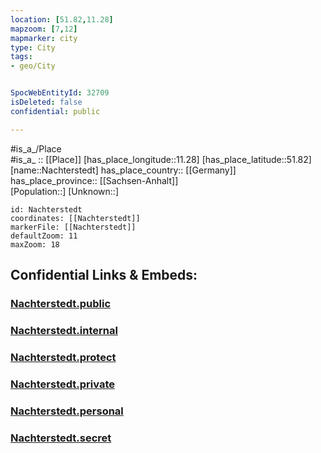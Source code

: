 ```yaml
---
location: [51.82,11.28] 
mapzoom: [7,12] 
mapmarker: city 
type: City
tags:
- geo/City


SpocWebEntityId: 32709
isDeleted: false
confidential: public

---
```

#is_a_/Place  
#is_a_ :: [[Place]] 
[has_place_longitude::11.28] 
[has_place_latitude::51.82] 
[name::Nachterstedt] 
has_place_country:: [[Germany]]  
has_place_province:: [[Sachsen-Anhalt]]  
[Population::] 
[Unknown::] 


```leaflet
id: Nachterstedt
coordinates: [[Nachterstedt]] 
markerFile: [[Nachterstedt]] 
defaultZoom: 11 
maxZoom: 18
```


## Confidential Links & Embeds: 

### [Nachterstedt.public](/_public/\Earth\Continent\Europe\Europe~Central\Germany\Germany~East\Sachsen-Anhalt\counties~SA\Salzlandkreis\cities~Salzlandkreis\Seeland\CityNachterstedt.public.md) 

### [Nachterstedt.internal](/_internal/\Earth\Continent\Europe\Europe~Central\Germany\Germany~East\Sachsen-Anhalt\counties~SA\Salzlandkreis\cities~Salzlandkreis\Seeland\CityNachterstedt.internal.md) 

### [Nachterstedt.protect](/_protect/\Earth\Continent\Europe\Europe~Central\Germany\Germany~East\Sachsen-Anhalt\counties~SA\Salzlandkreis\cities~Salzlandkreis\Seeland\CityNachterstedt.protect.md) 

### [Nachterstedt.private](/_private/\Earth\Continent\Europe\Europe~Central\Germany\Germany~East\Sachsen-Anhalt\counties~SA\Salzlandkreis\cities~Salzlandkreis\Seeland\CityNachterstedt.private.md) 

### [Nachterstedt.personal](/_personal/\Earth\Continent\Europe\Europe~Central\Germany\Germany~East\Sachsen-Anhalt\counties~SA\Salzlandkreis\cities~Salzlandkreis\Seeland\CityNachterstedt.personal.md) 

### [Nachterstedt.secret](/_secret/\Earth\Continent\Europe\Europe~Central\Germany\Germany~East\Sachsen-Anhalt\counties~SA\Salzlandkreis\cities~Salzlandkreis\Seeland\CityNachterstedt.secret.md)

